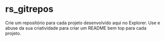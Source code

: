 # rs_gitrepos
Crie um repositório para cada projeto desenvolvido aqui no Explorer.
Use e abuse da sua criatividade para criar um README bem top para cada projeto.
